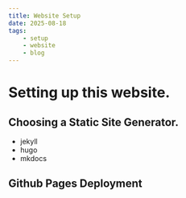 ```yaml
---
title: Website Setup
date: 2025-08-18
tags: 
    - setup 
    - website
    - blog
---
```


# Setting up this website.  

## Choosing a Static Site Generator.  

- jekyll  
- hugo  
- mkdocs  

## Github Pages Deployment  